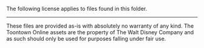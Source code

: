The following license applies to files found in this folder.

---------------

These files are provided as-is with absolutely no warranty of any kind. 
The Toontown Online assets are the property of The Walt Disney Company and as such should only be used for purposes falling under fair use.

